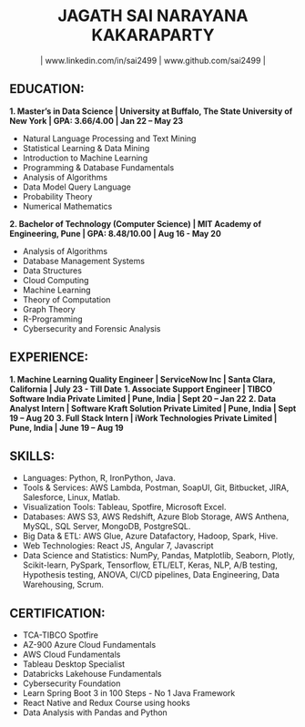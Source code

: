 <div align="center"><h1>JAGATH SAI NARAYANA KAKARAPARTY</h1></div>

<div align="center">| www.linkedin.com/in/sai2499 | www.github.com/sai2499 |</div>

## EDUCATION:
**1. Master’s in Data Science | University at Buffalo, The State University of New York | GPA: 3.66/4.00 | Jan 22 – May 23**
   - Natural Language Processing and Text Mining
   - Statistical Learning & Data Mining
   - Introduction to Machine Learning 
   - Programming & Database Fundamentals
   - Analysis of Algorithms
   - Data Model Query Language
   - Probability Theory
   - Numerical Mathematics

**2. Bachelor of Technology (Computer Science) | MIT Academy of Engineering, Pune | GPA: 8.48/10.00 | Aug 16 - May 20**
   - Analysis of Algorithms
   - Database Management Systems
   - Data Structures
   - Cloud Computing
   - Machine Learning
   - Theory of Computation
   - Graph Theory
   - R-Programming
   - Cybersecurity and Forensic Analysis
   
## EXPERIENCE: 
**1. Machine Learning Quality Engineer | ServiceNow Inc | Santa Clara, California | July 23 - Till Date**
**1. Associate Support Engineer | TIBCO Software India Private Limited | Pune, India | Sept 20 – Jan 22**
**2. Data Analyst Intern | Software Kraft Solution Private Limited | Pune, India | Sept 19 – Aug 20**
**3. Full Stack Intern | iWork Technologies Private Limited | Pune, India | June 19 – Aug 19**

## SKILLS:
   - Languages: Python, R, IronPython, Java.
   - Tools & Services: AWS Lambda, Postman, SoapUI, Git, Bitbucket, JIRA, Salesforce, Linux, Matlab.
   - Visualization Tools: Tableau, Spotfire, Microsoft Excel.
   - Databases: AWS S3, AWS Redshift, Azure Blob Storage, AWS Anthena, MySQL, SQL Server, MongoDB, PostgreSQL.
   - Big Data & ETL: AWS Glue, Azure Datafactory, Hadoop, Spark, Hive.
   - Web Technologies: React JS, Angular 7, Javascript
   - Data Science and Statistics: NumPy, Pandas, Matplotlib, Seaborn, Plotly, Scikit-learn, PySpark, Tensorflow, ETL/ELT, Keras, NLP, A/B
     testing, Hypothesis testing, ANOVA, CI/CD pipelines, Data Engineering, Data Warehousing, Scrum.

## CERTIFICATION:
  - TCA-TIBCO Spotfire
  - AZ-900 Azure Cloud Fundamentals
  - AWS Cloud Fundamentals
  - Tableau Desktop Specialist
  - Databricks Lakehouse Fundamentals
  - Cybersecurity Foundation
  - Learn Spring Boot 3 in 100 Steps - No 1 Java Framework
  - React Native and Redux Course using hooks
  - Data Analysis with Pandas and Python
